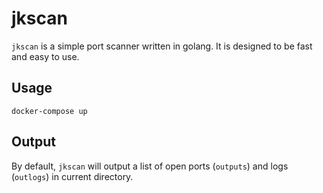 # jkscan

`jkscan` is a simple port scanner written in golang. It is designed to be fast and easy to use.

## Usage

```
docker-compose up
```

## Output

By default, `jkscan` will output a list of open ports (`outputs`) and logs (`outlogs`) in current directory.
